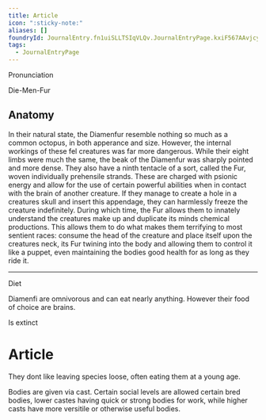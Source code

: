 ```yaml
---
title: Article
icon: ":sticky-note:"
aliases: []
foundryId: JournalEntry.fn1uiSLLTSIqVLQv.JournalEntryPage.kxiF567AAvjcyg3r
tags:
  - JournalEntryPage
---
```


Pronunciation

Die-Men-Fur

## Anatomy

In their natural state, the Diamenfur resemble nothing so much as a common octopus, in both apperance and size. However, the internal workings of these fel creatures was far more dangerous. While their eight limbs were much the same, the beak of the Diamenfur was sharply pointed and more dense. They also have a ninth tentacle of a sort, called the Fur, woven individually prehensile strands. These are charged with psionic energy and allow for the use of certain powerful abilities when in contact with the brain of another creature. If they manage to create a hole in a creatures skull and insert this appendage, they can harmlessly freeze the creature indefinitely. During which time, the Fur allows them to innately understand the creatures make up and duplicate its minds chemical productions. This allows them to do what makes them terrifying to most sentient races: consume the head of the creature and place itself upon the creatures neck, its Fur twining into the body and allowing them to control it like a puppet, even maintaining the bodies good health for as long as they ride it.

* * *

Diet

Diamenfi are omnivorous and can eat nearly anything. However their food of choice are brains.

Is extinct

# Article
They dont like leaving species loose, often eating them at a young age.

Bodies are given via cast. Certain social levels are allowed certain bred bodies, lower castes having quick or strong bodies for work, while higher casts have more versitile or otherwise useful bodies.